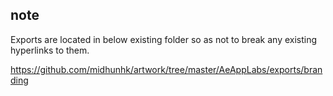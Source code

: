 ## note

Exports are located in below existing folder so as not to break any existing hyperlinks to them.

https://github.com/midhunhk/artwork/tree/master/AeAppLabs/exports/branding
